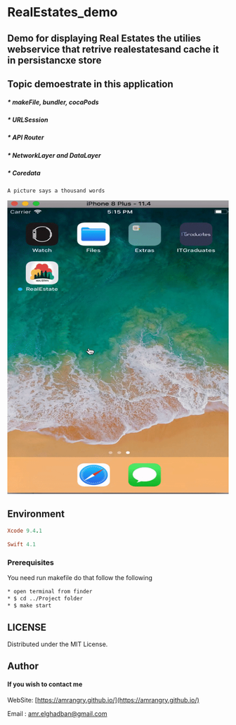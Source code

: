 # RealEstates_demo

## Demo for displaying Real Estates the utilies webservice that retrive realestatesand cache it in persistancxe store ##

Topic demoestrate in this application
---
##### * makeFile, bundler, cocaPods
##### * URLSession
##### * API Router
##### * NetworkLayer and DataLayer
##### * Coredata


```ruby
A picture says a thousand words
```

![Alt text](https://github.com/amrangry/RealEstates_demo/blob/master/project_demo_gif.gif?raw=true "sample")


Environment
---
```ruby
Xcode 9.4.1
```
```ruby
Swift 4.1
```

### Prerequisites
You need run makefile do that follow the following 

```
* open terminal from finder
* $ cd ../Project folder 
* $ make start
```


LICENSE
---
Distributed under the MIT License.


Author
---
#### If you wish to contact me

WebSite: [https://amrangry.github.io/](https://amrangry.github.io/)

Email : amr.elghadban@gmail.com

